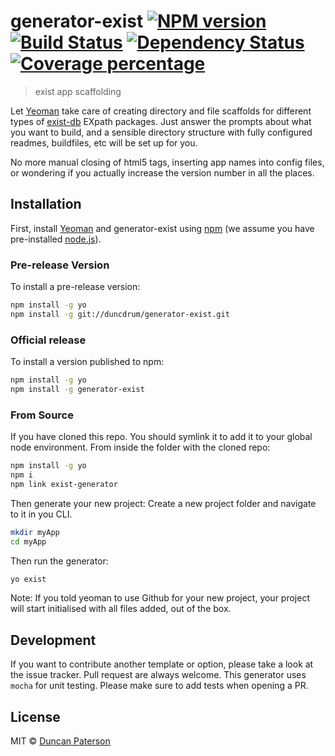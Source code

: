 # generator-exist [![NPM version][npm-image]][npm-url] [![Build Status][travis-image]][travis-url] [![Dependency Status][daviddm-image]][daviddm-url] [![Coverage percentage][coveralls-image]][coveralls-url]
> exist app scaffolding

Let [Yeoman](http://yeoman.io) take care of creating directory and file scaffolds for different types of [exist-db](https://exist-db.org) EXpath packages. Just answer the prompts about what you want to build, and a sensible directory structure with fully configured readmes, buildfiles, etc will be set up for you.

No more manual closing of html5 tags, inserting app names into config files, or wondering if you actually increase the version number in all the places.

## Installation

First, install [Yeoman](http://yeoman.io) and generator-exist using [npm](https://www.npmjs.com/) (we assume you have pre-installed [node.js](https://nodejs.org/)).

### Pre-release Version
To install a pre-release version:
```bash
npm install -g yo
npm install -g git://duncdrum/generator-exist.git
```

### Official release
To install a version published to npm:
```bash
npm install -g yo
npm install -g generator-exist
```

### From Source
If you have cloned this repo. You should symlink it to add it to your global node environment. From inside the folder with the cloned repo:
```bash
npm install -g yo
npm i
npm link exist-generator
```

Then generate your new project: Create a new project folder and navigate to it in you CLI.

```bash
mkdir myApp
cd myApp
```

Then run the generator:
```bash
yo exist
```

Note: If you told yeoman to use Github for your new project, your project will start initialised with all files added, out of the box.

## Development
If you want to contribute another template or option, please take a look at the issue tracker. Pull request are always welcome. This generator uses `mocha` for unit testing. Please make sure to add tests when opening a PR.

## License

MIT © [Duncan Paterson](https://github.com/duncdrum)


[npm-image]: https://badge.fury.io/js/generator-exist.svg
[npm-url]: https://npmjs.org/package/generator-exist
[travis-image]: https://travis-ci.com/duncdrum/generator-exist.svg?token=qpLmm7SAUYJsXY8vZsRs&branch=master
[travis-url]: https://travis-ci.com/duncdrum/generator-exist
[daviddm-image]: https://david-dm.org/duncdrum/generator-exist.svg?theme=shields.io
[daviddm-url]: https://david-dm.org/duncdrum/generator-exist
[coveralls-image]: https://coveralls.io/repos/duncdrum/generator-exist/badge.svg
[coveralls-url]: https://coveralls.io/r/duncdrum/generator-exist
